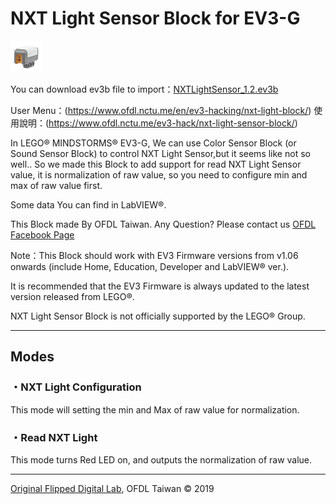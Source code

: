 NXT Light Sensor Block for EV3-G
================================

![](https://github.com/a10036gt/EV3-NXT-Light-Block/raw/master/help/en-GB/NXTLight.png)

You can download ev3b file to import：[NXTLightSensor_1.2.ev3b](https://github.com/a10036gt/EV3-NXT-Light-Block/releases/download/v1.2/NXTLightSensor_1.2.ev3b)

User Menu：(https://www.ofdl.nctu.me/en/ev3-hacking/nxt-light-block/)
使用說明：(https://www.ofdl.nctu.me/ev3-hack/nxt-light-sensor-block/)

In LEGO® MINDSTORMS® EV3-G, We can use Color Sensor Block (or Sound
Sensor Block) to control NXT Light Sensor,but it seems like not so well.. So we made this Block to add support for read NXT Light Sensor value,
it is normalization of raw value, so you need to configure min and max of raw value first.

Some data You can find in LabVIEW®.
 
This Block made By OFDL Taiwan. Any Question? Please contact us [OFDL
Facebook Page](https://www.facebook.com/cljhofdl)

Note：This Block should work with EV3 Firmware versions from v1.06
onwards (include Home, Education, Developer and LabVIEW® ver.).

It is recommended that the EV3 Firmware is always updated to the latest
version released from LEGO®.

NXT Light Sensor Block is not officially supported by the LEGO® Group.

* * * * *

Modes
-----

### ・NXT Light Configuration

This mode will setting the min and Max of raw value for normalization.

### ・Read NXT Light

This mode turns Red LED on, and outputs the normalization of raw value.

* * * * *

[Original Flipped Digital Lab](https://www.facebook.com/cljhofdl), OFDL
Taiwan © 2019
